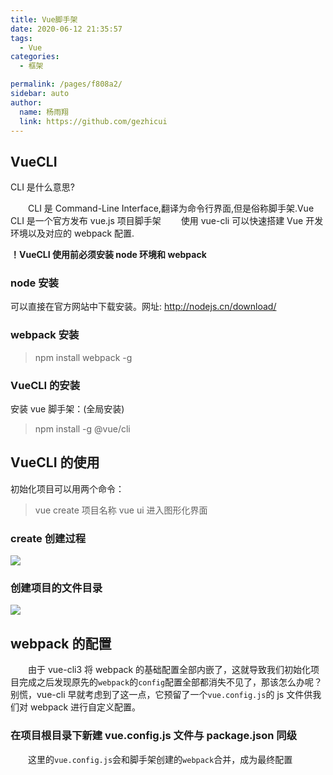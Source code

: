```yaml
---
title: Vue脚手架
date: 2020-06-12 21:35:57
tags:
  - Vue
categories:
  - 框架

permalink: /pages/f808a2/
sidebar: auto
author:
  name: 杨雨翔
  link: https://github.com/gezhicui
---
```


## VueCLI

CLI 是什么意思?

&emsp;&emsp;CLI 是 Command-Line Interface,翻译为命令行界面,但是俗称脚手架.Vue CLI 是一个官方发布 vue.js 项目脚手架
&emsp;&emsp;使用 vue-cli 可以快速搭建 Vue 开发环境以及对应的 webpack 配置.

**！VueCLI 使用前必须安装 node 环境和 webpack**

### node 安装

可以直接在官方网站中下载安装。网址: http://nodejs.cn/download/

### webpack 安装

> npm install webpack -g

### VueCLI 的安装

安装 vue 脚手架：(全局安装)

> npm install -g @vue/cli

## VueCLI 的使用

初始化项目可以用两个命令：

> vue create 项目名称
> vue ui 进入图形化界面

### create 创建过程

![](https://yangblogimg.oss-cn-hangzhou.aliyuncs.com/blogImg/脚手架create.png)

### 创建项目的文件目录

![](https://yangblogimg.oss-cn-hangzhou.aliyuncs.com/blogImg/脚手架目录结构.png)

## webpack 的配置

&emsp;&emsp;由于 vue-cli3 将 webpack 的基础配置全部内嵌了，这就导致我们初始化项目完成之后发现原先的`webpack`的`config`配置全部都消失不见了，那该怎么办呢？别慌，vue-cli 早就考虑到了这一点，它预留了一个`vue.config.js`的 js 文件供我们对 webpack 进行自定义配置。

### 在项目根目录下新建 vue.config.js 文件与 package.json 同级

&emsp;&emsp;这里的`vue.config.js`会和脚手架创建的`webpack`合并，成为最终配置
